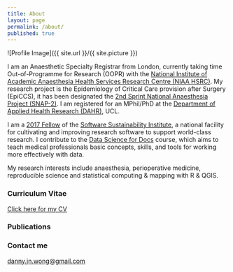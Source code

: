 ```yaml
---
title: About
layout: page
permalink: /about/
published: true
---
```


![Profile Image]({{ site.url }}/{{ site.picture }})

I am an Anaesthetic Specialty Registrar from London, currently taking time Out-of-Programme for Research (OOPR) with the [National Institute of Academic Anaesthesia Health Services Research Centre (NIAA HSRC)](http://www.niaa-hsrc.org.uk/). My research project is the Epidemiology of Critical Care provision after Surgery (EpiCCS), it has been designated the [2nd Sprint National Anaesthesia Project (SNAP-2)](http://www.niaa-hsrc.org.uk/SNAP-2). I am registered for an MPhil/PhD at the [Department of Applied Health Research (DAHR)](https://www.ucl.ac.uk/dahr), UCL.

I am a [2017 Fellow](https://www.software.ac.uk/fellowship-programme) of the [Software Sustainability Institute](https://www.software.ac.uk), a national facility for cultivating and improving research software to support world-class research. I contribute to the [Data Science for Docs](http://datascibc.org/Data-Science-for-Docs/) course, which aims to teach medical professionals basic concepts, skills, and tools for working more effectively with data.

My research interests include anaesthesia, perioperative medicine, reproducible science and statistical computing & mapping with R & QGIS.

### Curriculum Vitae

[Click here for my CV](https://www.dropbox.com/s/3rajirtkko7lhsa/Curriculum%20Vitae%20-%20Danny%20Wong.pdf?dl=0)

### Publications

<script src="https://bibbase.org/show?bib=https%3A%2F%2Fapi.zotero.org%2Fusers%2F1188758%2Fcollections%2FWJHTC5UZ%2Fitems%3Fkey%3D7QzWTTX0ysbCCy2IG4B2maFv%26format%3Dbibtex%26limit%3D100&jsonp=1"></script>

### Contact me

[danny.jn.wong@gmail.com](mailto:danny.jn.wong@gmail.com)
